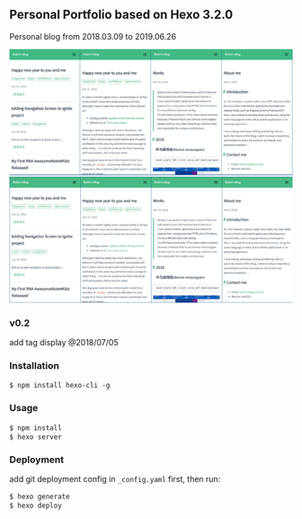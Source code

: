Personal Portfolio based on Hexo 3.2.0
--------------------------

Personal blog from 2018.03.09 to 2019.06.26

![screen shots](mobileshots.png)
![screen shots](mobileshots2.png)

### v0.2

add tag display @2018/07/05


### Installation

```
$ npm install hexo-cli -g
```

### Usage

```
$ npm install
$ hexo server
```

### Deployment

add git deployment config in `_config.yaml` first, then run:

```
$ hexo generate
$ hexo deploy
```

